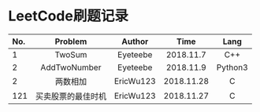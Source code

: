 # LeetCode刷题记录

No.|Problem|Author|Time|Lang
:--|:--:|:--:|:--:|:--:
1|TwoSum|Eyeteebe|2018.11.7|C++
2|AddTwoNumber|Eyeteebe|2018.11.9|Python3
2|两数相加|EricWu123|2018.11.28|C
121|买卖股票的最佳时机|EricWu123|2018.11.27|C